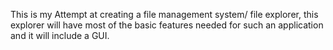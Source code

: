 This is my Attempt at creating a file management system/ file explorer, this explorer will have most of the basic features needed for such an application and it will include a GUI.
